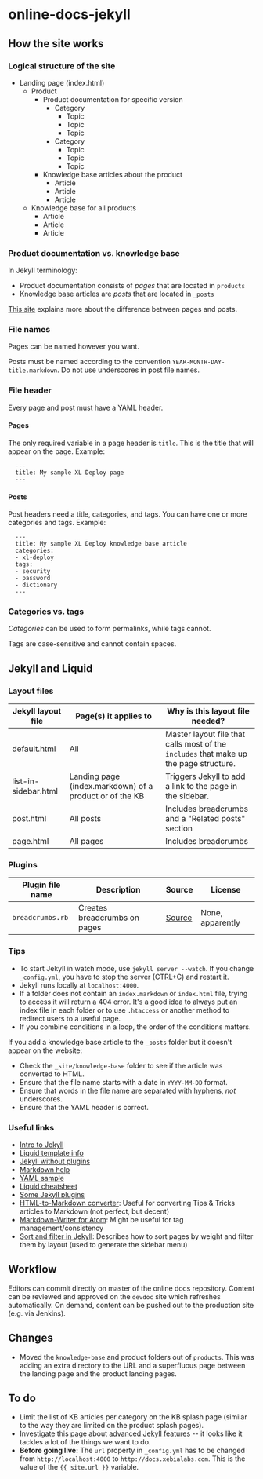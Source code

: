 online-docs-jekyll
==================

## How the site works

### Logical structure of the site

* Landing page (index.html)
    * Product
        * Product documentation for specific version
            * Category
                * Topic
                * Topic
                * Topic
            * Category
                * Topic
                * Topic
                * Topic
        * Knowledge base articles about the product
            * Article
            * Article
            * Article
    * Knowledge base for all products
        * Article
        * Article
        * Article

### Product documentation vs. knowledge base

In Jekyll terminology:

* Product documentation consists of *pages* that are located in `products`
* Knowledge base articles are *posts* that are located in `_posts`

[This site](http://jekyllbootstrap.com/lessons/jekyll-introduction.html#toc_9) explains more about the difference between pages and posts.

### File names

Pages can be named however you want.

Posts must be named according to the convention `YEAR-MONTH-DAY-title.markdown`. Do not use underscores in post file names.

### File header

Every page and post must have a YAML header.

#### Pages

The only required variable in a page header is `title`. This is the title that will appear on the page. Example:

      ---
      title: My sample XL Deploy page
      ---

#### Posts

Post headers need a title, categories, and tags. You can have one or more categories and tags. Example:

      ---
      title: My sample XL Deploy knowledge base article
      categories:
      - xl-deploy
      tags:
      - security
      - password
      - dictionary
      ---

### Categories vs. tags

*Categories* can be used to form permalinks, while tags cannot.

Tags are case-sensitive and cannot contain spaces.

## Jekyll and Liquid

### Layout files

| Jekyll layout file   | Page(s) it applies to  | Why is this layout file needed? |
|----------------------|------------------------|---------------------------------|
| default.html | All | Master layout file that calls most of the `includes` that make up the page structure. |
| list-in-sidebar.html | Landing page (index.markdown) of a product or of the KB | Triggers Jekyll to add a link to the page in the sidebar. |
| post.html | All posts | Includes breadcrumbs and a "Related posts" section |
| page.html | All pages | Includes breadcrumbs | 

### Plugins

| Plugin file name | Description | Source | License |
| ---------------- | ----------- | ------ | ------- |
| `breadcrumbs.rb` | Creates breadcrumbs on pages | [Source](http://biosphere.cc/software-engineering/jekyll-breadcrumbs-navigation-plugin/) | None, apparently |

### Tips

* To start Jekyll in watch mode, use `jekyll server --watch`. If you change `_config.yml`, you have to stop the server (CTRL+C) and restart it.
* Jekyll runs locally at `localhost:4000`.
* If a folder does not contain an `index.markdown` or `index.html` file, trying to access it will return a 404 error. It's a good idea to always put an index file in each folder or to use `.htaccess` or another method to redirect users to a useful page.
* If you combine conditions in a loop, the order of the conditions matters.

If you add a knowledge base article to the `_posts` folder but it doesn't appear on the website:

* Check the `_site/knowledge-base` folder to see if the article was converted to HTML. 
* Ensure that the file name starts with a date in `YYYY-MM-DD` format.
* Ensure that words in the file name are separated with hyphens, *not* underscores.
* Ensure that the YAML header is correct.

### Useful links

* [Intro to Jekyll](http://jekyllbootstrap.com/lessons/jekyll-introduction.html#toc_0)
* [Liquid template info](https://github.com/Shopify/liquid/wiki/Liquid-for-Designers)
* [Jekyll without plugins](http://captnemo.in/blog/2014/01/20/pluginless-jekyll/)
* [Markdown help](http://stackoverflow.com/editing-help)
* [YAML sample](http://en.wikipedia.org/wiki/YAML#Sample_document)
* [Liquid cheatsheet](http://cheat.markdunkley.com/)
* [Some Jekyll plugins](https://github.com/recurser/jekyll-plugins)
* [HTML-to-Markdown converter](http://domchristie.github.io/to-markdown/): Useful for converting Tips & Tricks articles to Markdown (not perfect, but decent) 
* [Markdown-Writer for Atom](https://atom.io/packages/markdown-writer): Might be useful for tag management/consistency
* [Sort and filter in Jekyll](http://www.leveluplunch.com/blog/2014/04/03/sort-pages-by-title-filter-array-by-layout-jekyllrb/): Describes how to sort pages by weight and filter them by layout (used to generate the sidebar menu)

## Workflow

Editors can commit directly on master of the online docs repository. Content can be reviewed and approved on the `devdoc` site which refreshes automatically. On demand, content can be pushed out to the production site (e.g. via Jenkins).

## Changes

* Moved the `knowledge-base` and product folders out of `products`. This was adding an extra directory to the URL and a superfluous page between the landing page and the product landing pages.

## To do

* Limit the list of KB articles per category on the KB splash page (similar to the way they are limited on the product splash pages).
* Investigate this page about [advanced Jekyll features](http://www.divshot.com/blog/web-development/advanced-jekyll-features/) -- it looks like it tackles a lot of the things we want to do.
* **Before going live:** The `url` property in `_config.yml` has to be changed from `http://localhost:4000` to `http://docs.xebialabs.com`. This is the value of the `{{ site.url }}` variable.